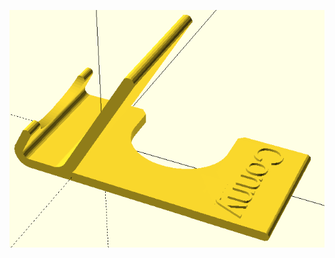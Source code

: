 ![image](https://github.com/frankyhub/openscad-Beispiele/blob/master/007%20kindl_Halter/007%20kindl_Halter.png)
